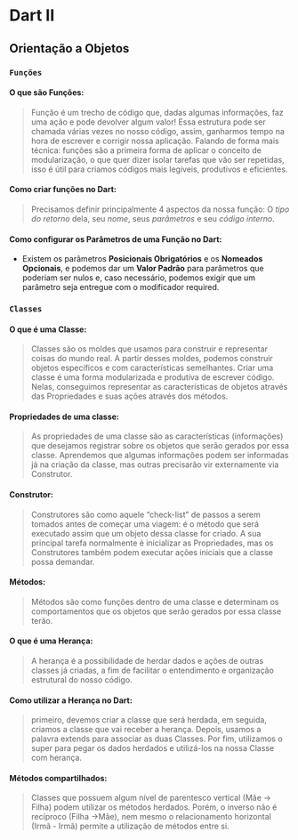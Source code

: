 # Dart II

## Orientação a Objetos

### `Funções`

#### O que são Funções:

> Função é um trecho de código que, dadas algumas informações, faz uma ação e pode devolver algum valor! Essa estrutura pode ser chamada várias vezes no nosso código, assim, ganharmos tempo na hora de escrever e corrigir nossa aplicação. Falando de forma mais técnica: funções são a primeira forma de aplicar o conceito de modularização, o que quer dizer isolar tarefas que vão ser repetidas, isso é útil para criamos códigos mais legíveis, produtivos e eficientes.

#### Como criar funções no Dart: 

> Precisamos definir principalmente 4 aspectos da nossa função: O *tipo do retorno* dela, seu *nome*, seus *parâmetros* e seu *código interno*.

#### Como configurar os Parâmetros de uma Função no Dart:

- Existem os parâmetros **Posicionais Obrigatórios** e os **Nomeados Opcionais**, e podemos dar um **Valor Padrão** para parâmetros que poderiam ser nulos e, caso necessário, podemos exigir que um parâmetro seja entregue com o modificador required.

### `Classes`

#### O que é uma Classe:

> Classes são os moldes que usamos para construir e representar coisas do mundo real. A partir desses moldes, podemos construir objetos específicos e com características semelhantes. Criar uma classe é uma forma modularizada e produtiva de escrever código. Nelas, conseguimos representar as características de objetos através das Propriedades e suas ações através dos métodos.

#### Propriedades de uma classe: 

>  As propriedades de uma classe são as características (informações) que desejamos registrar sobre os objetos que serão gerados por essa classe. Aprendemos que algumas informações podem ser informadas já na criação da classe, mas outras precisarão vir externamente via Construtor.

#### Construtor:

> Construtores são como aquele “check-list” de passos a serem tomados antes de começar uma viagem: é o método que será executado assim que um objeto dessa classe for criado. A sua principal tarefa normalmente é inicializar as Propriedades, mas os Construtores também podem executar ações iniciais que a classe possa demandar.

#### Métodos: 

> Métodos são como funções dentro de uma classe e determinam os comportamentos que os objetos que serão gerados por essa classe terão.

#### O que é uma Herança:

> A herança é a possibilidade de herdar dados e ações de outras classes já criadas, a fim de facilitar o entendimento e organização estrutural do nosso código.

#### Como utilizar a Herança no Dart:

> primeiro, devemos criar a classe que será herdada, em seguida, criamos a classe que vai receber a herança. Depois, usamos a palavra extends para associar as duas Classes. Por fim, utilizamos o super para pegar os dados herdados e utilizá-los na nossa Classe com herança.

#### Métodos compartilhados:

>  Classes que possuem algum nível de parentesco vertical (Mãe -> Filha) podem utilizar os métodos herdados. Porém, o inverso não é recíproco (Filha ->Mãe), nem mesmo o relacionamento horizontal (Irmã - Irmã) permite a utilização de métodos entre si.
